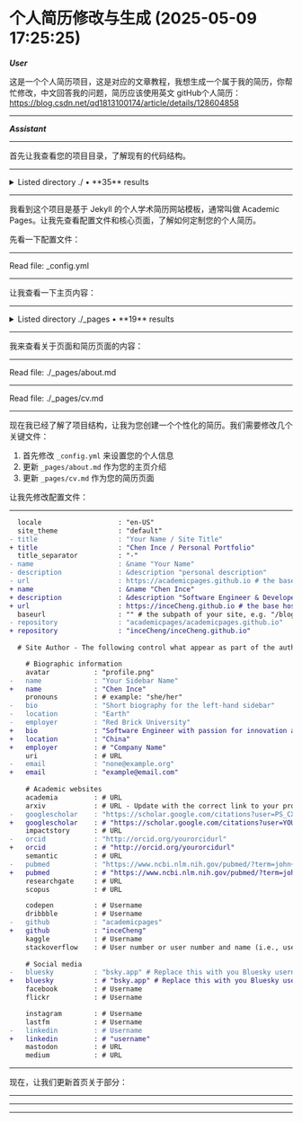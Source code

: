 <!-- Generated by SpecStory -->

# 个人简历修改与生成 (2025-05-09 17:25:25)

_**User**_

这是一个个人简历项目，这是对应的文章教程，我想生成一个属于我的简历，你帮忙修改，中文回答我的问题，简历应该使用英文
gitHub个人简历：
https://blog.csdn.net/qd1813100174/article/details/128604858

---

_**Assistant**_



---

首先让我查看您的项目目录，了解现有的代码结构。

---

<details>
            <summary>Listed directory ./ • **35** results</summary>
        
| Name |
|-------|
| 📁 `.git` |
| 📄 `.gitignore` |
| 📄 `.cursorindexingignore` |
| 📁 `.specstory` |
| 📁 `talkmap` |
| 📄 `talkmap_out.ipynb` |
| 📄 `package.json` |
| 📁 `scripts` |
| 📄 `talkmap.ipynb` |
| 📄 `talkmap.py` |
| 📁 `markdown_generator` |
| 📁 `images` |
| 📁 `files` |
| 📄 `docker-compose.yaml` |
| 📁 `assets` |
| 📁 `_talks` |
| 📁 `_teaching` |
| 📁 `_sass` |
| 📁 `_posts` |
| 📁 `_publications` |
| 📁 `_pages` |
| 📁 `_portfolio` |
| 📁 `_includes` |
| 📁 `_layouts` |
| 📁 `_data` |
| 📁 `_drafts` |
| 📄 `_config.yml` |
| 📄 `_config_docker.yml` |
| 📁 `.github` |
| 📄 `CONTRIBUTING.md` |
| 📄 `Dockerfile` |
| 📄 `Gemfile` |
| 📄 `LICENSE` |
| 📄 `README.md` |
| 📁 `.devcontainer` |

</details>

---

我看到这个项目是基于 Jekyll 的个人学术简历网站模板，通常叫做 Academic Pages。让我先查看配置文件和核心页面，了解如何定制您的个人简历。

先看一下配置文件：

---

Read file: _config.yml

---

让我查看一下主页内容：

---

<details>
            <summary>Listed directory ./_pages • **19** results</summary>
        
| Name |
|-------|
| 📄 `non-menu-page.md` |
| 📄 `page-archive.html` |
| 📄 `portfolio.html` |
| 📄 `publications.html` |
| 📄 `sitemap.md` |
| 📄 `tag-archive.html` |
| 📄 `talkmap.html` |
| 📄 `talks.html` |
| 📄 `teaching.html` |
| 📄 `terms.md` |
| 📄 `year-archive.html` |
| 📄 `404.md` |
| 📄 `about.md` |
| 📄 `archive-layout-with-content.md` |
| 📄 `category-archive.html` |
| 📄 `collection-archive.html` |
| 📄 `cv-json.md` |
| 📄 `cv.md` |
| 📄 `markdown.md` |

</details>

---

我来查看关于页面和简历页面的内容：

---

Read file: ./_pages/about.md

---

Read file: ./_pages/cv.md

---

现在我已经了解了项目结构，让我为您创建一个个性化的简历。我们需要修改几个关键文件：

1. 首先修改 `_config.yml` 来设置您的个人信息
2. 更新 `_pages/about.md` 作为您的主页介绍
3. 更新 `_pages/cv.md` 作为您的简历页面

让我先修改配置文件：

---

```diff
  locale                   : "en-US"
  site_theme               : "default"
- title                    : "Your Name / Site Title"
+ title                    : "Chen Ince / Personal Portfolio"
  title_separator          : "-"
- name                     : &name "Your Name"
- description              : &description "personal description"
- url                      : https://academicpages.github.io # the base hostname & protocol for your site e.g. "https://[your GitHub username].github.io" or if you already have some other page hosted on Github then use "https://[your GitHub username].github.io/[Your Repo Name]"
+ name                     : &name "Chen Ince"
+ description              : &description "Software Engineer & Developer"
+ url                      : https://inceCheng.github.io # the base hostname & protocol for your site e.g. "https://[your GitHub username].github.io" or if you already have some other page hosted on Github then use "https://[your GitHub username].github.io/[Your Repo Name]"
  baseurl                  : "" # the subpath of your site, e.g. "/blog"
- repository               : "academicpages/academicpages.github.io"
+ repository               : "inceCheng/inceCheng.github.io"
  
  # Site Author - The following control what appear as part of the author content on the side bar.
```

```diff
    # Biographic information
    avatar           : "profile.png"
-   name             : "Your Sidebar Name"
+   name             : "Chen Ince"
    pronouns         : # example: "she/her"  
-   bio              : "Short biography for the left-hand sidebar"
-   location         : "Earth"
-   employer         : "Red Brick University"
+   bio              : "Software Engineer with passion for innovation and problem solving"
+   location         : "China"
+   employer         : # "Company Name"
    uri              : # URL
-   email            : "none@example.org" 
+   email            : "example@email.com" 
  
    # Academic websites
    academia         : # URL
    arxiv            : # URL - Update with the correct link to your profile
-   googlescholar    : "https://scholar.google.com/citations?user=PS_CX0AAAAAJ"
+   googlescholar    : # "https://scholar.google.com/citations?user=YOURID"
    impactstory      : # URL
-   orcid            : "http://orcid.org/yourorcidurl"
+   orcid            : # "http://orcid.org/yourorcidurl"
    semantic         : # URL
-   pubmed           : "https://www.ncbi.nlm.nih.gov/pubmed/?term=john+snow"
+   pubmed           : # "https://www.ncbi.nlm.nih.gov/pubmed/?term=john+snow"
    researchgate     : # URL
    scopus           : # URL
```

```diff
    codepen          : # Username
    dribbble         : # Username
-   github           : "academicpages"
+   github           : "inceCheng"
    kaggle           : # Username  
    stackoverflow    : # User number or user number and name (i.e., use "1" or "1/jeff-atwood")    
  
    # Social media
-   bluesky          : "bsky.app" # Replace this with you Bluesky username
+   bluesky          : # "bsky.app" # Replace this with you Bluesky username
    facebook         : # Username
    flickr           : # Username
```

```diff
    instagram        : # Username
    lastfm           : # Username
-   linkedin         : # Username
+   linkedin         : # "username"
    mastodon         : # URL
    medium           : # URL
```

---

现在，让我们更新首页关于部分：

---



---



---

